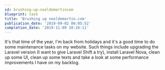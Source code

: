 ```yaml
---
id: brushing-up-noeldemartincom
blueprint: task
title: 'Brushing up noeldemartin.com'
publication_date: '2019-09-02 06:05:52'
completion_date: '2019-11-09 10:16:11'
---
```


It's that time of the year, I'm back from holidays and it's a good time to do some maintenance tasks on my website. Such things include upgrading the Laravel version (I want to give Laravel Shift a try), install Laravel Nova, clean up some UI, clean up some texts and take a look at some performance improvements I have on my backlog.
